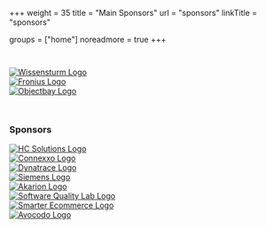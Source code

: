 +++
weight = 35
title = "Main Sponsors"
url = "sponsors"
linkTitle = "sponsors"

groups = ["home"]
noreadmore = true
+++


<div class="row blocks" style="padding: 2em 0;">
	<div class="four columns block">
		<div class="block-heading"><a href="http://www.wissensturm.at">
			<img src="/images/2018/Sponsor/wissensturm-linz.jpg" alt="Wissensturm Logo" style="max-height: 5em; max-width: 100%;"><br/>
		</a></div>
	</div>
	<div class="four columns block">
		<div class="block-heading"><a href="https://fronius.com">
			<img src="/images/2018/Sponsor/Fronius-Logo.png" alt="Fronius Logo" style="max-height: 5em; max-width: 100%;"><br/>
		</a></div>
	</div>
	<div class="four columns block">
		<div class="block-heading"><a href="https://objectbay.com">
			<img src="/images/2018/Sponsor/objectbay.png" alt="Objectbay Logo" style="max-height: 5em; max-width: 100%;"><br/>
		</a></div>
	</div>
</div>

### Sponsors

<div class="row blocks">
  <div class="four columns block">
		<div class="block-heading"><a href="https://www.hcsolutions.at">
			<img src="/images/2018/Sponsor/hcsolutions-logo.png" alt="HC Solutions Logo" style="max-height: 5em; max-width: 100%;"><br/>
		</a></div>
	</div>
	<div class="four columns block">
		<div class="block-heading"><a href="http://connexxo.com">
			<img src="/images/2018/Sponsor/Connexxo-Logo.png" alt="Connexxo Logo" style="max-height: 5em; max-width: 100%;"><br/>
		</a></div>
	</div>
  <div class="four columns block">
		<div class="block-heading"><a href="https://dynatrace.com">
			<img src="/images/2018/Sponsor/Dynatrace-Logo.svg" alt="Dynatrace Logo" style="max-height: 5em; max-width: 100%;"><br/>
		</a></div>
	</div>
</div>
<div class="row blocks">
	<div class="four columns block">
		<div class="block-heading"><a href="https://siemens.mindsphere.io/">
			<img src="/images/2018/Sponsor/Siemens.svg" alt="Siemens Logo" style="max-height: 7em; max-width: 100%;"><br/>
		</a></div>
	</div>
  <div class="four columns block">
	</div>
	<div class="four columns block">
		<div class="block-heading"><a href="https://akarion.com">
			<img src="/images/2018/Sponsor/akarion_logo_tagline_vector.svg" alt="Akarion Logo" style="max-height: 7em; max-width: 100%;"><br/>
		</a></div>
	</div>
</div>
<div class="row blocks">
   <div class="four columns block">
		<div class="block-heading"><a href="https://www.software-quality-lab.com/">
			<img src="/images/2018/Sponsor/sqlab-logo.jpg" alt="Software Quality Lab Logo" style="max-height: 6em; max-width: 100%;"><br/>
		</a></div>
	</div>
	<div class="four columns block">
		<div class="block-heading"><a href="https://smarter-ecommerce.com">
			<img src="/images/2018/Sponsor/smec.png" alt="Smarter Ecommerce Logo" style="max-height: 5em; max-width: 100%;"><br/>
		</a></div>
	</div>
	<div class="four columns block">
		<div class="block-heading"><a href="https://avocodo.com">
			<img src="/images/2018/Sponsor/Avocodo-Logo.png" alt="Avocodo Logo" style="max-height: 5em; max-width: 100%;"><br/>
		</a></div>
	</div>
</div>

<!--more-->
